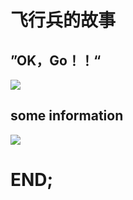 # 飞行兵的故事

## ”OK，Go！！“

![](http://a3.qpic.cn/psb?/V12RJg2C0qahST/dZkHrtrVMJNg8B4mNvVp3FnRVVF1UoYn5ovG6LmWs2s!/c/dEYBAAAAAAAA&ek=1&kp=1&pt=0&bo=gAQ5AgAAAAAChxw!&tl=1&vuin=1422981579&tm=1541851200&sce=60-2-2&rf=0-0)           

## some information         
![](http://a3.qpic.cn/psb?/V12RJg2C0qahST/RWQUTRXw8SRSTWwFlFwuHdU*gD2l06kYNxmiR4lE7NU!/c/dDYBAAAAAAAA&ek=1&kp=1&pt=0&bo=RgLpAQAAAAADF54!&tl=1&vuin=1422981579&tm=1541851200&sce=60-2-2&rf=0-0)      

# END;